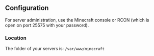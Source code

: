 ## Configuration

For server administration, use the Minecraft console or RCON (which is open on port 25575 with your password).

### Location

The folder of your servers is: `/var/www/minecraft`




